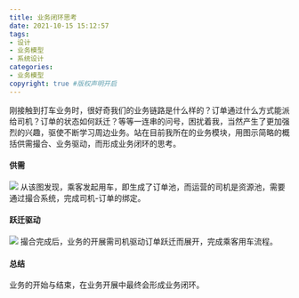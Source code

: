 ```yaml
---
title: 业务闭环思考
date: 2021-10-15 15:12:57
tags:
- 设计
- 业务模型
- 系统设计
categories:
- 业务模型
copyright: true #版权声明开启    
---
```

刚接触到打车业务时，很好奇我们的业务链路是什么样的？订单通过什么方式能派给司机？订单的状态如何跃迁？等等一连串的问号，困扰着我，当然产生了更加强烈的兴趣，驱使不断学习周边业务。站在目前我所在的业务模块，用图示简略的概括供需撮合、业务驱动，而形成业务闭环的思考。

#### 供需
![](1.png)
从该图发现，乘客发起用车，即生成了订单池，而运营的司机是资源池，需要通过撮合系统，完成司机-订单的绑定。

#### 跃迁驱动
![](2.png)
撮合完成后，业务的开展需司机驱动订单跃迁而展开，完成乘客用车流程。

#### 总结
业务的开始与结束，在业务开展中最终会形成业务闭环。